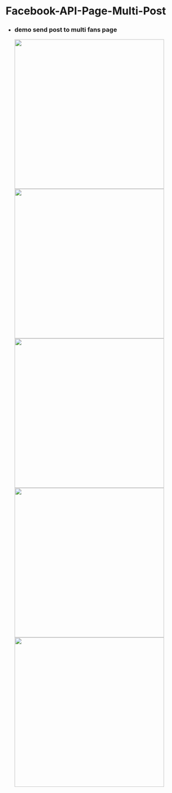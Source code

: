 # Facebook-API-Page-Multi-Post


* ### demo send post to multi fans page
  <img src="https://github.com/neural022/Facebook-API-Page-Multi-Post/tree/main/demo_img/send_post.png" width="400" height="400">
  <img src="https://github.com/neural022/Facebook-API-Page-Multi-Post/tree/main/demo_img/api_token_setting.png" width="400" height="400">
  <img src="https://github.com/neural022/Facebook-API-Page-Multi-Post/tree/main/demo_img/post_object_setting.png" width="400" height="400">
  <img src="https://github.com/neural022/Facebook-API-Page-Multi-Post/tree/main/demo_img/post_result1.png" width="400" height="400">
  <img src="https://github.com/neural022/Facebook-API-Page-Multi-Post/tree/main/demo_img/post_result2.png" width="400" height="400">

